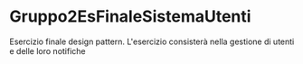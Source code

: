 # Gruppo2EsFinaleSistemaUtenti
Esercizio finale design pattern. L'esercizio consisterà nella gestione di utenti e delle loro notifiche
